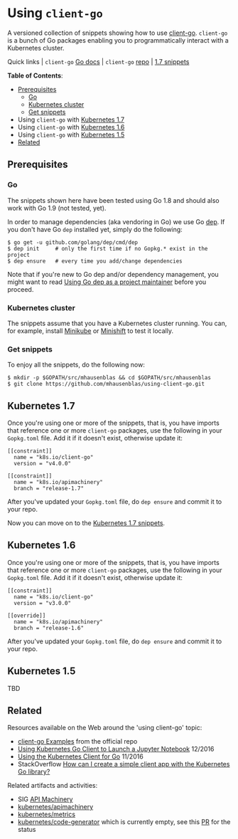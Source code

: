 # Using `client-go`

A versioned collection of snippets showing how to use [client-go](https://github.com/kubernetes/client-go/).
`client-go` is a bunch of Go packages enabling you to programmatically interact with a Kubernetes cluster.

Quick links | `client-go` [Go docs](https://godoc.org/k8s.io/client-go/) | `client-go` [repo](https://github.com/kubernetes/client-go/) | [1.7 snippets](1.7/)

**Table of Contents**:

- [Prerequisites](#prerequisites)
  - [Go](#go)
  - [Kubernetes cluster](#kubernetes-cluster)
  - [Get snippets](#get-snippets)
- Using `client-go` with [Kubernetes 1.7](#kubernetes-17)
- Using `client-go` with [Kubernetes 1.6](#kubernetes-16)
- Using `client-go` with [Kubernetes 1.5](#kubernetes-15)
- [Related](#related)

## Prerequisites

### Go

The snippets shown here have been tested using Go 1.8 and should also work with Go 1.9 (not tested, yet).

In order to manage dependencies (aka vendoring in Go) we use Go [dep](https://github.com/golang/dep).
If you don't have Go `dep` installed yet, simply do the following:

```
$ go get -u github.com/golang/dep/cmd/dep
$ dep init     # only the first time if no Gopkg.* exist in the project
$ dep ensure   # every time you add/change dependencies
```

Note that if you're new to Go dep and/or dependency management, you might want to read
[Using Go dep as a project maintainer](https://hackernoon.com/using-go-dep-as-a-project-maintainer-641d1f3006d7)
before you proceed.

### Kubernetes cluster

The snippets assume that you have a Kubernetes cluster running.
You can, for example, install [Minikube](https://github.com/kubernetes/minikube) or [Minishift](https://github.com/minishift/minishift) to test it locally.

### Get snippets

To enjoy all the snippets, do the following now:

```
$ mkdir -p $GOPATH/src/mhausenblas && cd $GOPATH/src/mhausenblas
$ git clone https://github.com/mhausenblas/using-client-go.git
```

## Kubernetes 1.7

Once you're using one or more of the snippets, that is, you have imports that reference one or more `client-go` packages, use the following in your `Gopkg.toml` file. Add it if it doesn't exist, otherwise update it:

```
[[constraint]]
  name = "k8s.io/client-go"
  version = "v4.0.0"

[[constraint]]
  name = "k8s.io/apimachinery"
  branch = "release-1.7"
```

After you've updated your `Gopkg.toml` file, do `dep ensure` and commit it to your repo.

Now you can move on to the [Kubernetes 1.7 snippets](1.7/).

## Kubernetes 1.6

Once you're using one or more of the snippets, that is, you have imports that reference one or more `client-go` packages, use the following in your `Gopkg.toml` file. Add it if it doesn't exist, otherwise update it:

```
[[constraint]]
  name = "k8s.io/client-go"
  version = "v3.0.0"

[[override]]
  name = "k8s.io/apimachinery"
  branch = "release-1.6"
```

After you've updated your `Gopkg.toml` file, do `dep ensure` and commit it to your repo.

## Kubernetes 1.5

TBD

## Related

Resources available on the Web around the 'using client-go' topic:

- [client-go Examples](https://github.com/kubernetes/client-go/tree/master/examples) from the official repo
- [Using Kubernetes Go Client to Launch a Jupyter Notebook](https://www.rushtehrani.com/post/using-kubernetes-api/) 12/2016
- [Using the Kubernetes Client for Go](https://developers.redhat.com/blog/2016/11/25/using-the-kubernetes-client-for-go/) 11/2016
- StackOverflow [How can I create a simple client app with the Kubernetes Go library?](https://stackoverflow.com/questions/32554893/how-can-i-create-a-simple-client-app-with-the-kubernetes-go-library)

Related artifacts and activities:

- SIG [API Machinery](https://github.com/kubernetes/community/tree/master/sig-api-machinery)
- [kubernetes/apimachinery](https://github.com/kubernetes/apimachinery)
- [kubernetes/metrics](https://github.com/kubernetes/metrics)
- [kubernetes/code-generator](https://github.com/kubernetes/code-generator) which is currently empty, see this [PR](https://github.com/kubernetes/kubernetes/pull/49114) for the status
